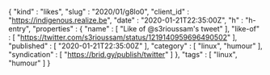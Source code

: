 {
  "kind" : "likes",
  "slug" : "2020/01/g8lo0",
  "client_id" : "https://indigenous.realize.be",
  "date" : "2020-01-21T22:35:00Z",
  "h" : "h-entry",
  "properties" : {
    "name" : [ "Like of @s3rioussam's tweet" ],
    "like-of" : [ "https://twitter.com/s3rioussam/status/1219140959696490502" ],
    "published" : [ "2020-01-21T22:35:00Z" ],
    "category" : [ "linux", "humour" ],
    "syndication" : [ "https://brid.gy/publish/twitter" ]
  },
  "tags" : [ "linux", "humour" ]
}
